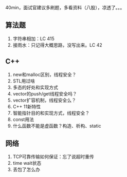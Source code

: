 40min，面试官建议多刷题，多看资料（八股），凉透了。。。

## 算法题
1. 字符串相加：LC 415
2. 接雨水：只记得大概思路，没写出来。LC 42

## C++
1. new和malloc区别，线程安全？
2. STL用过啥
3. 多态的好处和实现方式
4. vector的push/get线程安全吗？
5. vector扩容机制，线程安全么？
6. C++ 11新特性
7. 智能指针目的和实现方式，线程安全？
8. const用法
9. 什么函数不能是虚函数？构造、析构、static

## 网络
1. TCP可靠传输如何保证：忘了说超时重传
2. time wait状态
3. 丢包了怎么办
